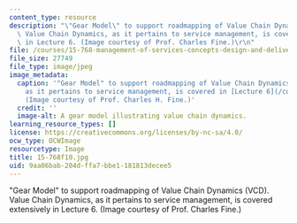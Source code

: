 ```yaml
---
content_type: resource
description: "\"Gear Model\" to support roadmapping of Value Chain Dynamics (VCD).\
  \ Value Chain Dynamics, as it pertains to service management, is covered extensively\
  \ in Lecture 6. (Image courtesy of Prof. Charles Fine.)\r\n"
file: /courses/15-768-management-of-services-concepts-design-and-delivery-fall-2010/9aa06bab204dffa7bbe1181813decee5_15-768f10.jpg
file_size: 27749
file_type: image/jpeg
image_metadata:
  caption: '"Gear Model" to support roadmapping of Value Chain Dynamics (VCD). VCD,
    as it pertains to service management, is covered in [Lecture 6](/courses/15-768-management-of-services-concepts-design-and-delivery-fall-2010/pages/lecture-notes).
    (Image courtesy of Prof. Charles H. Fine.)'
  credit: ''
  image-alt: A gear model illustrating value chain dynamics.
learning_resource_types: []
license: https://creativecommons.org/licenses/by-nc-sa/4.0/
ocw_type: OCWImage
resourcetype: Image
title: 15-768f10.jpg
uid: 9aa06bab-204d-ffa7-bbe1-181813decee5
---
```

"Gear Model" to support roadmapping of Value Chain Dynamics (VCD). Value Chain Dynamics, as it pertains to service management, is covered extensively in Lecture 6. (Image courtesy of Prof. Charles Fine.)

